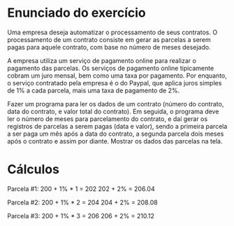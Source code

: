 # Enunciado do exercício 
Uma empresa deseja automatizar o processamento de seus contratos. O processamento de um contrato consiste em gerar as parcelas a serem pagas para aquele contrato, com base no número de meses desejado.

A empresa utiliza um serviço de pagamento online para realizar o pagamento das parcelas. Os serviços de pagamento online tipicamente cobram um juro mensal, bem como uma taxa por pagamento. Por enquanto, o serviço contratado pela empresa é o do Paypal, que aplica juros simples de 1% a cada parcela, mais uma taxa de pagamento de 2%.

Fazer um programa para ler os dados de um contrato (número do contrato, data do contrato, e valor total do contrato). Em seguida, o programa deve ler o número de meses para parcelamento do contrato, e daí gerar os registros de parcelas a serem pagas (data e valor), sendo a primeira parcela a ser paga um mês após a data do contrato, a segunda parcela dois meses após o contrato e assim por diante. Mostrar os dados das parcelas na tela.


# Cálculos 

Parcela #1: 
200 + 1% * 1 = 202 
202 + 2% = 206.04

Parcela #2: 
200 + 1% * 2 = 204 
204 + 2% = 208.08

Parcela #3: 
200 + 1% * 3 = 206 
206 + 2% = 210.12
